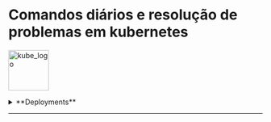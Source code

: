 # Comandos diários e resolução de problemas em kubernetes

<p align="left"><img src="https://www.vectorlogo.zone/logos/kubernetes/kubernetes-icon.svg" width="80" alt="kube_logo"></p>

<details>

<summary>**Deployments**</summary>

- [Deployment commands](deployments/README.md#deployment-commands)

</details>

---